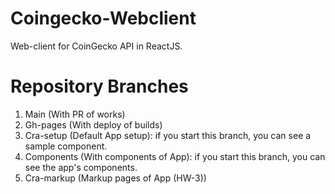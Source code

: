 # Coingecko-Webclient

Web-client for CoinGecko API in ReactJS. 

# Repository Branches

1. Main (With PR of works)
2. Gh-pages (With deploy of builds)
3. Cra-setup (Default App setup): if you start this branch, you can see a sample component. 
4. Components (With components of App): if you start this branch, you can see the app's components.   
5. Cra-markup (Markup pages of App (HW-3))
